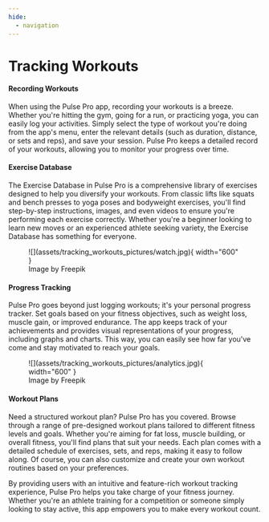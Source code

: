 ```yaml
---
hide:
  - navigation
---
```

# **Tracking Workouts**

#### Recording Workouts

  When using the Pulse Pro app, recording your workouts is a breeze. Whether you're hitting the gym, going for a run, or practicing yoga, you can easily log your activities. Simply select the type of workout you're doing from the app's menu, enter the relevant details (such as duration, distance, or sets and reps), and save your session. Pulse Pro keeps a detailed record of your workouts, allowing you to monitor your progress over time.

#### Exercise Database
  The Exercise Database in Pulse Pro is a comprehensive library of exercises designed to help you diversify your workouts. From classic lifts like squats and bench presses to yoga poses and bodyweight exercises, you'll find step-by-step instructions, images, and even videos to ensure you're performing each exercise correctly. Whether you're a beginner looking to learn new moves or an experienced athlete seeking variety, the Exercise Database has something for everyone.

<figure markdown>
  ![](assets/tracking_workouts_pictures/watch.jpg){ width="600" }
  <figcaption>Image by Freepik</figcaption>
</figure>

#### Progress Tracking
  Pulse Pro goes beyond just logging workouts; it's your personal progress tracker. Set goals based on your fitness objectives, such as weight loss, muscle gain, or improved endurance. The app keeps track of your achievements and provides visual representations of your progress, including graphs and charts. This way, you can easily see how far you've come and stay motivated to reach your goals.

<figure markdown>
  ![](assets/tracking_workouts_pictures/analytics.jpg){ width="600" }
  <figcaption>Image by Freepik</figcaption>
</figure>
  
#### Workout Plans
  Need a structured workout plan? Pulse Pro has you covered. Browse through a range of pre-designed workout plans tailored to different fitness levels and goals. Whether you're aiming for fat loss, muscle building, or overall fitness, you'll find plans that suit your needs. Each plan comes with a detailed schedule of exercises, sets, and reps, making it easy to follow along. Of course, you can also customize and create your own workout routines based on your preferences.

By providing users with an intuitive and feature-rich workout tracking experience, Pulse Pro helps you take charge of your fitness journey. Whether you're an athlete training for a competition or someone simply looking to stay active, this app empowers you to make every workout count.
